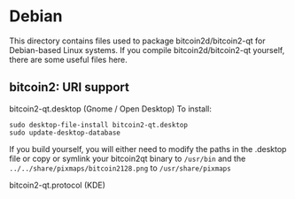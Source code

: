 
Debian
====================
This directory contains files used to package bitcoin2d/bitcoin2-qt
for Debian-based Linux systems. If you compile bitcoin2d/bitcoin2-qt yourself, there are some useful files here.

## bitcoin2: URI support ##


bitcoin2-qt.desktop  (Gnome / Open Desktop)
To install:

	sudo desktop-file-install bitcoin2-qt.desktop
	sudo update-desktop-database

If you build yourself, you will either need to modify the paths in
the .desktop file or copy or symlink your bitcoin2qt binary to `/usr/bin`
and the `../../share/pixmaps/bitcoin2128.png` to `/usr/share/pixmaps`

bitcoin2-qt.protocol (KDE)

